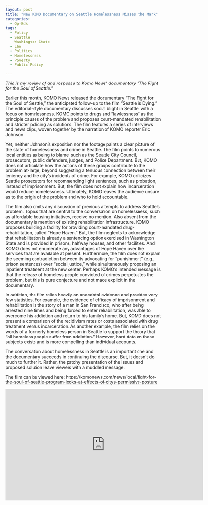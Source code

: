 ```yaml
---
layout: post
title: "New KOMO Documentary on Seattle Homelessness Misses the Mark"
categories:
  - Op-Eds
tags:
  - Policy
  - Seattle
  - Washington State
  - Law
  - Politics
  - Homelessness
  - Poverty
  - Public Policy

---
```


*This is my review of and response to Komo News' documentary "The Fight for the Soul of Seattle."*

Earlier this month, KOMO News released the documentary “The Fight for the Soul of Seattle,” the anticipated follow-up to the film “Seattle is Dying.”  The editorial-style documentary discusses social blight in Seattle, with a focus on homelessness.  KOMO points to drugs and “lawlessness” as the principle causes of the problem and proposes court-mandated rehabilitation and stricter policing as solutions.  The film features a series of interviews and news clips, woven together by the narration of  KOMO reporter Eric Johnson.

Yet, neither Johnson’s exposition nor the footage paints a clear picture of the state of homelessness and crime in Seattle.  The film points to numerous local entities as being to blame, such as the Seattle City Council, prosecutors, public defenders, judges, and Police Department.  But, KOMO does not articulate how the actions of these groups contribute to the problem at-large, beyond suggesting a tenuous connection between their leniency and the city’s incidents of crime.  For example, KOMO criticizes Seattle prosecutors for recommending light sentences, such as probation, instead of imprisonment.  But, the film does not explain how incarceration would reduce homelessness.  Ultimately, KOMO leaves the audience unsure as to the origin of the problem and who to hold accountable.  

The film also omits any discussion of previous attempts to address Seattle’s problem.   Topics that are central to the conversation on homelessness, such as affordable housing initiatives, receive no mention.  Also absent from the documentary is mention of existing rehabilitation infrastructure.  KOMO proposes building a facility for providing court-mandated drug-rehabilitation, called “Hope Haven.”  But, the film neglects to acknowledge that rehabilitation is already a sentencing option exercised in Washington State and is provided in prisons, halfway houses, and other facilities.  And KOMO does not enumerate any advantages of Hope Haven over the services that are available at present.  Furthermore, the film does not explain the seeming contradiction between its advocating for “punishment” (e.g., prison sentences) over “social justice,” while simultaneously proposing an inpatient treatment at the new center.  Perhaps KOMO’s intended message is that the release of homeless people convicted of crimes perpetuates the problem, but this is pure conjecture and not made explicit in the documentary.    

In addition, the film relies heavily on anecdotal evidence and provides very few statistics.  For example, the evidence of efficacy of imprisonment and rehabilitation is the story of a man in San Francisco, who after being arrested nine times and being forced to enter rehabilitation, was able to overcome his addiction and return to his family’s home.  But, KOMO does not present a comparison of the recidivism rates or costs associated with drug treatment versus incarceration.  As another example, the film relies on the words of a formerly homeless person in Seattle to support the theory that “all homeless people suffer from addiction.”  However, hard data on these subjects exists and is more compelling than individual accounts.

The conversation about homelessness in Seattle is an important one and the documentary succeeds in continuing the discourse.  But, it doesn’t do much to further it.  Rather, the patchy presentation of the issues and proposed solution leave viewers with a muddled message.  

The film can be viewed here:
https://komonews.com/news/local/fight-for-the-soul-of-seattle-program-looks-at-effects-of-citys-permissive-posture

<div class="embed-responsive embed-responsive-16by9">
  <iframe width="640" height="360" src="https://komonews.com/news/local/fight-for-the-soul-of-seattle-program-looks-at-effects-of-citys-permissive-posture" frameborder="0" allowfullscreen></iframe>
</div>
